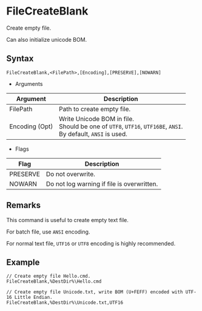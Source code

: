 # FileCreateBlank

Create empty file.

Can also initialize unicode BOM.

## Syntax

```pebakery
FileCreateBlank,<FilePath>,[Encoding],[PRESERVE],[NOWARN]
```

- Arguments

| Argument | Description |
| --- | --- |
| FilePath | Path to create empty file. |
| Encoding (Opt) | Write Unicode BOM in file.<br>Should be one of `UTF8`, `UTF16`, `UTF16BE`, `ANSI`.<br>By default, `ANSI` is used. |

- Flags

| Flag | Description |
| --- | --- |
| PRESERVE | Do not overwrite. |
| NOWARN | Do not log warning if file is overwritten. |

## Remarks

This command is useful to create empty text file.

For batch file, use `ANSI` encoding.

For normal text file, `UTF16` or `UTF8` encoding is highly recommended.

## Example

```pebakery
// Create empty file Hello.cmd. 
FileCreateBlank,%DestDir%\Hello.cmd
```

```pebakery
// Create empty file Unicode.txt, write BOM (U+FEFF) encoded with UTF-16 Little Endian.
FileCreateBlank,%DestDir%\Unicode.txt,UTF16
```
